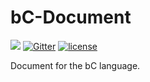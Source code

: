 # bC-Document

[![](https://img.shields.io/badge/bC--lang-Document-blue.svg)](https://github.com/bC-Programming-Language-StandardCouncil/bC-Document)
[![Gitter](https://badges.gitter.im/bC-Programming-Language-StandardCouncil/bC-Document.svg)](https://gitter.im/bC-Programming-Language-StandardCouncil/bC-Document?utm_source=badge&utm_medium=badge&utm_campaign=pr-badge)
[![license](https://img.shields.io/github/license/bC-Programming-Language-StandardCouncil/bC-Document.svg)](https://github.com/bC-Programming-Language-StandardCouncil/bC-Document)

Document for the bC language.
